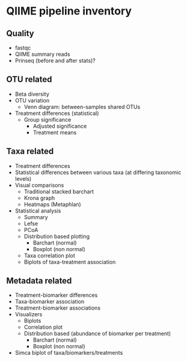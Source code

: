 # QIIME pipeline inventory

## Quality

- fastqc
- QIIME summary reads
- Prinseq (before and after stats)?

## OTU related

- Beta diversity
- OTU variation
  - Venn diagram: between-samples shared OTUs
- Treatment differences (statistical)
  - Group significance
      - Adjusted significance
      - Treatment means

## Taxa related

- Treatment differences
- Statistical differences between various taxa (at differing taxonomic levels)
- Visual comparisons
  - Traditional stacked barchart
  - Krona graph
  - Heatmaps (Metaphlan)
- Statistical analysis
  - Summary
  - Lefse
  - PCoA
  - Distribution based plotting
      - Barchart (normal)
      - Boxplot (non normal)
  - Taxa correlation plot
  - Biplots of taxa-treatment association

## Metadata related

- Treatment-biomarker differences
- Taxa-biomarker association
- Treatment-biomarker associations
- Visualizers
  - Biplots
  - Correlation plot
  - Distribution based (abundance of biomarker per treatment)
      - Barchart (normal)
      - Boxplot (non normal)
- Simca biplot of taxa/biomarkers/treatments
